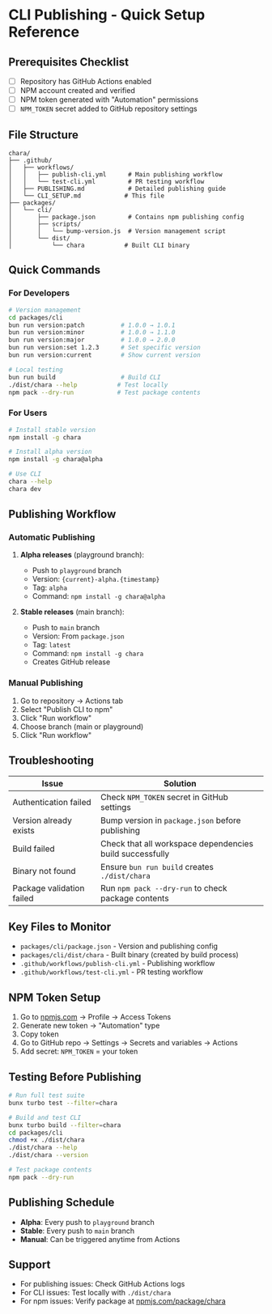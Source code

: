 # CLI Publishing - Quick Setup Reference

## Prerequisites Checklist

- [ ] Repository has GitHub Actions enabled
- [ ] NPM account created and verified
- [ ] NPM token generated with "Automation" permissions
- [ ] `NPM_TOKEN` secret added to GitHub repository settings

## File Structure

```
chara/
├── .github/
│   ├── workflows/
│   │   ├── publish-cli.yml      # Main publishing workflow
│   │   └── test-cli.yml         # PR testing workflow
│   ├── PUBLISHING.md            # Detailed publishing guide
│   └── CLI_SETUP.md            # This file
├── packages/
│   └── cli/
│       ├── package.json         # Contains npm publishing config
│       ├── scripts/
│       │   └── bump-version.js  # Version management script
│       └── dist/
│           └── chara           # Built CLI binary
```

## Quick Commands

### For Developers

```bash
# Version management
cd packages/cli
bun run version:patch          # 1.0.0 → 1.0.1
bun run version:minor          # 1.0.0 → 1.1.0
bun run version:major          # 1.0.0 → 2.0.0
bun run version:set 1.2.3      # Set specific version
bun run version:current        # Show current version

# Local testing
bun run build                  # Build CLI
./dist/chara --help           # Test locally
npm pack --dry-run            # Test package contents
```

### For Users

```bash
# Install stable version
npm install -g chara

# Install alpha version
npm install -g chara@alpha

# Use CLI
chara --help
chara dev
```

## Publishing Workflow

### Automatic Publishing

1. **Alpha releases** (playground branch):
   - Push to `playground` branch
   - Version: `{current}-alpha.{timestamp}`
   - Tag: `alpha`
   - Command: `npm install -g chara@alpha`

2. **Stable releases** (main branch):
   - Push to `main` branch
   - Version: From `package.json`
   - Tag: `latest`
   - Command: `npm install -g chara`
   - Creates GitHub release

### Manual Publishing

1. Go to repository → Actions tab
2. Select "Publish CLI to npm"
3. Click "Run workflow"
4. Choose branch (main or playground)
5. Click "Run workflow"

## Troubleshooting

| Issue | Solution |
|-------|----------|
| Authentication failed | Check `NPM_TOKEN` secret in GitHub settings |
| Version already exists | Bump version in `package.json` before publishing |
| Build failed | Check that all workspace dependencies build successfully |
| Binary not found | Ensure `bun run build` creates `./dist/chara` |
| Package validation failed | Run `npm pack --dry-run` to check package contents |

## Key Files to Monitor

- `packages/cli/package.json` - Version and publishing config
- `packages/cli/dist/chara` - Built binary (created by build process)
- `.github/workflows/publish-cli.yml` - Publishing workflow
- `.github/workflows/test-cli.yml` - PR testing workflow

## NPM Token Setup

1. Go to [npmjs.com](https://www.npmjs.com) → Profile → Access Tokens
2. Generate new token → "Automation" type
3. Copy token
4. Go to GitHub repo → Settings → Secrets and variables → Actions
5. Add secret: `NPM_TOKEN` = your token

## Testing Before Publishing

```bash
# Run full test suite
bunx turbo test --filter=chara

# Build and test CLI
bunx turbo build --filter=chara
cd packages/cli
chmod +x ./dist/chara
./dist/chara --help
./dist/chara --version

# Test package contents
npm pack --dry-run
```

## Publishing Schedule

- **Alpha**: Every push to `playground` branch
- **Stable**: Every push to `main` branch
- **Manual**: Can be triggered anytime from Actions

## Support

- For publishing issues: Check GitHub Actions logs
- For CLI issues: Test locally with `./dist/chara`
- For npm issues: Verify package at [npmjs.com/package/chara](https://www.npmjs.com/package/chara)